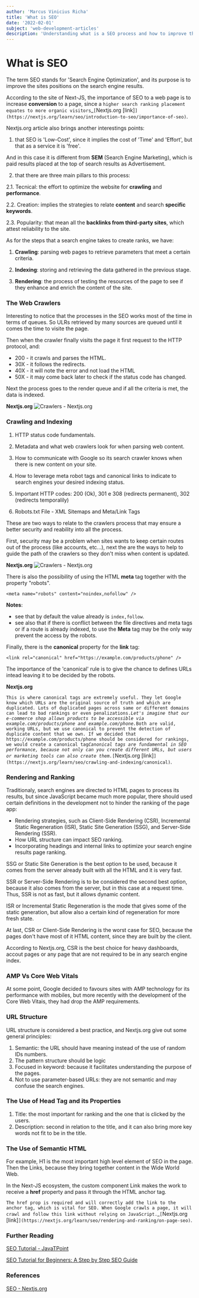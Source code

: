 ```yaml
---
author: 'Marcus Vinicius Richa'
title: 'What is SEO'
date: '2022-02-01'
subject: 'web-development-articles'
description: 'Understanding what is a SEO process and how to improve the site ranking in the search engines results.'
---
```


# What is SEO

The term SEO stands for 'Search Engine Optimization', and its purpose is to improve the sites positions on the search engine results.

According to the site of Next-JS, the importance of SEO to a web page is to increase **conversion** to a page, since a `higher search ranking placement equates to more organic visitors`_`[`Nextjs.org [link]`](https://nextjs.org/learn/seo/introduction-to-seo/importance-of-seo)`.


Nextjs.org article also brings another interestings points:

1. that SEO is 'Low-Cost', since it implies the cost of 'Time' and 'Effort', but that as a service it is 'free'.

And in this case it is different from **SEM** (Search Engine Marketing), which is paid results placed at the top of search results as Advertisement.

2. that there are three main pillars to this process:

2.1. Tecnical: the effort to optimize the website for **crawling** and **performance**.

2.2. Creation: implies the strategies to relate **content** and search **specific keywords**.

2.3. Popularity: that mean all the **backlinks from third-party sites**, which attest reliability to the site.

As for the steps that a search engine takes to create ranks, we have: 

1. **Crawling**: parsing web pages to retrieve parameters that meet a certain criteria.

2. **Indexing**: storing and retrieving the data gathered in the previous stage.

3. **Rendering**: the process of testing the resources of the page to see if they enhance and enrich the content of the site.


### The Web Crawlers

Interesting to notice that the processes in the SEO works most of the time in terms of queues. So ULRs retrieved by many sources are queued until it comes the time to visite the page.

Then when the crawler finally visits the page it first request to the HTTP protocol, and:  


- 200 - it crawls and parses the HTML.
- 30X - it follows the redirects.
- 40X - it will note the error and not load the HTML
-	50X - it may come back later to check if the status code has changed.


Next the process goes to the render queue and if all the criteria is met, the data is indexed.


**Nextjs.org**
![Crawlers - Nextjs.org](/images/articles/web-development/craulers-user-agent.png)



### Crawling and Indexing

1.	HTTP status code fundamentals.
2.	Metadata and what web crawlers look for when parsing web content.
3.	How to communicate with Google so its search crawler knows when there is new content on your site.
4.	How to leverage meta robot tags and canonical links to indicate to search engines your desired indexing status.


1. Important HTTP codes: 200 (Ok), 301 e 308 (redirects permanent), 302 (redirects temporalily)

2. Robots.txt File - XML Sitemaps and Meta/Link Tags

These are two ways to relate to the crawlers process that may ensure a better security and reability into all the process.

First, security may be a problem when sites wants to keep certain routes out of the process (like accounts, etc...), next the are the ways to help to guide the path of the crawlers so they don't miss when content is updated.


**Nextjs.org**
![Crawlers - Nextjs.org](/images/articles/web-development/google-guides-forxml-sitemaps.png)

There is also the possibility of using the HTML **meta** tag together with the property "robots".

```
<meta name="robots" content="noindex,nofollow" />
```

**Notes**: 

- see that by default the value already is `index,follow`.
- see also that if there is conflict between the file directives and meta tags or if a route is already indexed, to use the **Meta** tag may be the only way prevent the access by the robots.


Finally, there is the **canonical** property for the **link** tag:

```
<link rel="canonical" href="https://example.com/products/phone" />
```

The importance of the 'canonical' rule is to give the chance to defines URLs intead leaving it to be decided by the robots.


**Nextjs.org**


`This is where canonical tags are extremely useful. They let Google know which URLs are the original source of truth and which are duplicated. Lots of duplicated pages across same or different domains can lead to bad rankings or even penalizations.`_`Let's imagine that our e-commerce shop allows products to be accessible via example.com/products/phone and example.com/phone.`_`Both are valid, working URLs, but we use canonical to prevent the detection of duplicate content that we own. If we decided that https://example.com/products/phone should be considered for rankings, we would create a canonical tag`_`Canonical tags are fundamental in SEO performance, because not only can you create different URLs, but users or marketing tools can also create them.`_`[`Nextjs.org [link]`](https://nextjs.org/learn/seo/crawling-and-indexing/canonical)`.


### Rendering and Ranking


Traditionaly, search engines are directed to HTML pages to process its results, but since JavaScript became much more popular, there should used certain definitions in the development not to hinder the ranking of the page app:

- Rendering strategies, such as Client-Side Rendering (CSR), Incremental Static Regeneration (ISR), Static Site Generation (SSG), and Server-Side Rendering (SSR).
- How URL structure can impact SEO ranking.
- Incorporating headings and internal links to optimize your search engine results page ranking.


SSG or Static Site Generation is the best option to be used, because it comes from the server already built with all the HTML and it is very fast.

SSR or Server-Side Rendering is to be considered the second best option, because it also comes from the server, but in this case at a request time. Thus, SSR is not as fast, but it allows dynamic content.

ISR or Incremental Static Regeneration is the mode that gives some of the static generation, but allow also a certain kind of regeneration for more fresh state.

At last, CSR or Client-Side Rendering is the worst case for SEO, because the pages don't have most of it HTML content, since they are built by the client.

According to Nextjs.org, CSR is the best choice for heavy dashboards, accout pages or any page that are not required to be in any search engine index.


### AMP Vs Core Web Vitals

At some point, Google decided to favours sites with AMP technology for its performance with mobiles, but more recently with the development of the Core Web Vitais, they had drop the AMP requirements.


### URL Structure

URL structure is considered a best practice, and Nextjs.org give out some general principles:

1. Semantic: the URL should have meaning instead of the use of random IDs numbers.
2. The pattern structure should be logic
3. Focused in keyword: because it facilitates understanding the purpose of the pages.
4. Not to use parameter-based URLs: they are not semantic and may confuse the search engines.



### The Use of Head Tag and its Properties

1. Title: the most important for ranking and the one that is clicked by the users.
2. Description: second in relation to the title, and it can also bring more key words not fit to be in the title.


### The Use of Semantic HTML

For example, H1 is the most important high level element of SEO in the page. Then the Links, because they bring together content in the Wide World Web.

In the Next-JS ecosystem, the custom component Link makes the work to receive a **href** property and pass it through the HTML anchor tag.

`The href prop is required and will correctly add the link to the anchor tag, which is vital for SEO. When Google crawls a page, it will crawl and follow this link without relying on JavaScript.`_`[`Nextjs.org [link]`](https://nextjs.org/learn/seo/rendering-and-ranking/on-page-seo)`.






### Further Reading

[SEO Tutorial - JavaTPoint](https://www.javatpoint.com/seo-tutorial)

[SEO Tutorial for Beginners: A Step by Step SEO Guide](https://www.guru99.com/seo-tutorial.html)



### References

[SEO - Nextjs.org](https://nextjs.org/learn/seo/introduction-to-seo)





